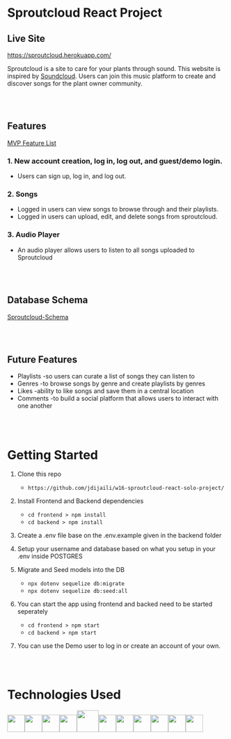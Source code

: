 # Sproutcloud React Project

## Live Site
https://sproutcloud.herokuapp.com/

Sproutcloud is a site to care for your plants through sound. This website is inspired by [Soundcloud](https://soundcloud.com/). Users can join this music platform to create and discover songs for the plant owner community.

<br>
</br>

## Features
[MVP Feature List](https://github.com/jdijaili/w16-sproutcloud-react-solo-project/wiki/MVP-Feature-List)

### 1. New account creation, log in, log out, and guest/demo login.
* Users can sign up, log in, and log out.

### 2. Songs
* Logged in users can view songs to browse through and their playlists.
* Logged in users can upload, edit, and delete songs from sproutcloud.

### 3. Audio Player
* An audio player allows users to listen to all songs uploaded to Sproutcloud

<br>
</br>

## Database Schema
[Sproutcloud-Schema](https://github.com/jdijaili/w16-sproutcloud-react-solo-project/wiki/Database-Schema)

<br>
</br>

## Future Features
- Playlists -so users can curate a list of songs they can listen to
- Genres -to browse songs by genre and create playlists by genres
- Likes -ability to like songs and save them in a central location
- Comments -to build a social platform that allows users to interact with one another

<br>
</br>

<h1> Getting Started </h1>

1. Clone this repo

    * ```https://github.com/jdijaili/w16-sproutcloud-react-solo-project/```

2. Install Frontend and Backend dependencies

    * ```cd frontend > npm install```
    * ```cd backend > npm install```

3. Create a .env file base on the .env.example given in the backend folder

4. Setup your username and database based on what you setup in your .env inside POSTGRES

5. Migrate and Seed models into the DB

    * ```npx dotenv sequelize db:migrate```
    * ```npx dotenv sequelize db:seed:all```

6. You can start the app using frontend and backed need to be started seperately

    * ```cd frontend > npm start```
    * ```cd backend > npm start```
7. You can use the Demo user to log in or create an account of your own.

<br>
</br>

<h1>Technologies Used </h1>
<img  src="https://cdn.jsdelivr.net/gh/devicons/devicon/icons/javascript/javascript-original.svg"  height=40/><img src="https://cdn.jsdelivr.net/gh/devicons/devicon/icons/react/react-original.svg" height=40/><img src="https://cdn.jsdelivr.net/gh/devicons/devicon/icons/redux/redux-original.svg" height=40/><img src="https://cdn.jsdelivr.net/gh/devicons/devicon/icons/nodejs/nodejs-plain-wordmark.svg" height=40/><img src="https://cdn.jsdelivr.net/gh/devicons/devicon/icons/express/express-original-wordmark.svg" height=50/><img  src="https://cdn.jsdelivr.net/gh/devicons/devicon/icons/postgresql/postgresql-original.svg"  height=40/><img  src="https://cdn.jsdelivr.net/gh/devicons/devicon/icons/sequelize/sequelize-original.svg"  height=40/><img  src="https://cdn.jsdelivr.net/gh/devicons/devicon/icons/css3/css3-original.svg"  height=40/><img  src="https://cdn.jsdelivr.net/gh/devicons/devicon/icons/html5/html5-original.svg"  height=40/><img  src="https://cdn.jsdelivr.net/gh/devicons/devicon/icons/git/git-original.svg"  height=40/><img  src="https://cdn.jsdelivr.net/gh/devicons/devicon/icons/vscode/vscode-original.svg"  height=40/>
</div>
